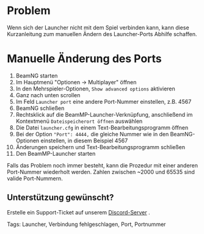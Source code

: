 # Problem

Wenn sich der Launcher nicht mit dem Spiel verbinden kann, kann diese Kurzanleitung zum manuellen Ändern des Launcher-Ports Abhilfe schaffen.

# Manuelle Änderung des Ports

1. BeamNG starten
2. Im Hauptmenü "Optionen -&gt; Multiplayer" öffnen
3. In den Mehrspieler-Optionen, `Show advanced options` aktivieren
4. Ganz nach unten scrollen
5. Im Feld `Launcher port` eine andere Port-Nummer einstellen, z.B. 4567
6. BeamNG schließen
7. Rechtsklick auf die BeamMP-Launcher-Verknüpfung, anschließend im Kontextmenü `Dateispeicherort öffnen` auswählen
8. Die Datei `launcher.cfg` in einem Text-Bearbeitungsprogramm öffnen
9. Bei der Option `"Port": 4444,` die gleiche Nummer wie in den BeamNG-Optionen einstellen, in diesem Beispiel 4567
10. Änderungen speichern und Text-Bearbeitungsprogramm schließen
11. Den BeamMP-Launcher starten

Falls das Problem noch immer besteht, kann die Prozedur mit einer anderen Port-Nummer wiederholt werden. Zahlen zwischen ~2000 und 65535 sind valide Port-Nummern.

## Unterstützung gewünscht?

Erstelle ein Support-Ticket auf unserem [Discord-Server](https://discord.gg/BeamMP) .

Tags: Launcher, Verbindung fehlgeschlagen, Port, Portnummer
